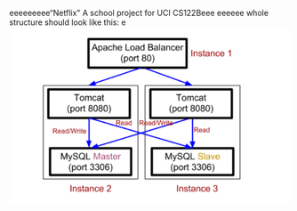 eeeeeeeee“Netflix"
A school project for UCI CS122Beee
eeeeee
whole structure should look like this:
e
![image](https://github.com/cxk123/-Netflix-CS122B/blob/master/images/struture.PNG)
